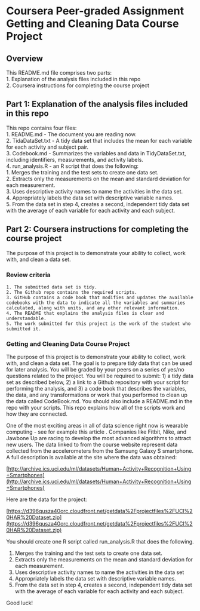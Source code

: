# Coursera Peer-graded Assignment Getting and Cleaning Data Course Project

## Overview

This README.md file comprises two parts:  
    1. Explanation of the analysis files included in this repo  
    2. Coursera instructions for completing the course project  

## Part 1: Explanation of the analysis files included in this repo

This repo contains four files:  
    1. README.md - The document you are reading now.  
    2. TidaDataSet.txt - A tidy data set that includes the mean for each variable for each activity and subject pair.  
    3. Codebook.md - Summarizes the variables and data in TidyDataSet.txt, including identifiers, measurements, and activity labels.  
    4. run_analysis.R - an R script that does the following:  
	    1. Merges the training and the test sets to create one data set.  
	    2. Extracts only the measurements on the mean and standard deviation for each measurement.  
	    3. Uses descriptive activity names to name the activities in the data set.  
	    4. Appropriately labels the data set with descriptive variable names.  
	    5. From the data set in step 4, creates a second, independent tidy data set with the average of each variable for each activity and each subject.  
    
## Part 2: Coursera instructions for completing the course project

The purpose of this project is to demonstrate your ability to collect, work with, and clean a data set.

### Review criteria

    1. The submitted data set is tidy.  
    2. The Github repo contains the required scripts.  
    3. GitHub contains a code book that modifies and updates the available codebooks with the data to indicate all the variables and summaries calculated, along with units, and any other relevant information.  
    4. The README that explains the analysis files is clear and understandable.  
    5. The work submitted for this project is the work of the student who submitted it.  

### Getting and Cleaning Data Course Project

The purpose of this project is to demonstrate your ability to collect, work with, and clean a data set. The goal is to prepare tidy data that can be used for later analysis. You will be graded by your peers on a series of yes/no questions related to the project. You will be required to submit: 1) a tidy data set as described below, 2) a link to a Github repository with your script for performing the analysis, and 3) a code book that describes the variables, the data, and any transformations or work that you performed to clean up the data called CodeBook.md. You should also include a README.md in the repo with your scripts. This repo explains how all of the scripts work and how they are connected.

One of the most exciting areas in all of data science right now is wearable computing - see for example this article . Companies like Fitbit, Nike, and Jawbone Up are racing to develop the most advanced algorithms to attract new users. The data linked to from the course website represent data collected from the accelerometers from the Samsung Galaxy S smartphone. A full description is available at the site where the data was obtained:

[http://archive.ics.uci.edu/ml/datasets/Human+Activity+Recognition+Using+Smartphones](http://archive.ics.uci.edu/ml/datasets/Human+Activity+Recognition+Using+Smartphones)

Here are the data for the project:

[https://d396qusza40orc.cloudfront.net/getdata%2Fprojectfiles%2FUCI%20HAR%20Dataset.zip](https://d396qusza40orc.cloudfront.net/getdata%2Fprojectfiles%2FUCI%20HAR%20Dataset.zip)

You should create one R script called run_analysis.R that does the following.

1. Merges the training and the test sets to create one data set.
2. Extracts only the measurements on the mean and standard deviation for each measurement.
3. Uses descriptive activity names to name the activities in the data set
4. Appropriately labels the data set with descriptive variable names.
5. From the data set in step 4, creates a second, independent tidy data set with the average of each variable for each activity and each subject.

Good luck!
